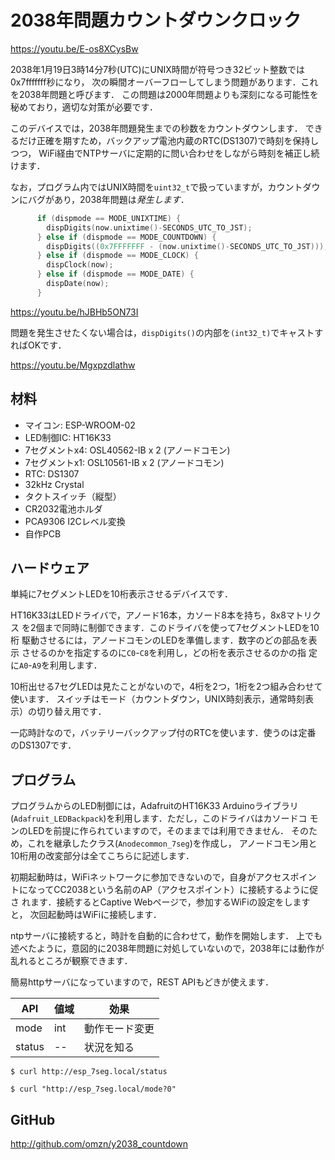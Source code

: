 # 2038年問題カウントダウンクロック

https://youtu.be/E-os8XCysBw

2038年1月19日3時14分7秒(UTC)にUNIX時間が符号つき32ビット整数では0x7fffffff秒になり，
次の瞬間オーバーフローしてしまう問題があります．これを2038年問題と呼びます．
この問題は2000年問題よりも深刻になる可能性を秘めており，適切な対策が必要です．

このデバイスでは，2038年問題発生までの秒数をカウントダウンします．
できるだけ正確を期すため，バックアップ電池内蔵のRTC(DS1307)で時刻を保持しつつ，
WiFi経由でNTPサーバに定期的に問い合わせをしながら時刻を補正し続けます．

なお，プログラム内ではUNIX時間を`uint32_t`で扱っていますが，カウントダウンにバグがあり，2038年問題は*発生します*．

```cpp
      if (dispmode == MODE_UNIXTIME) {
        dispDigits(now.unixtime()-SECONDS_UTC_TO_JST);
      } else if (dispmode == MODE_COUNTDOWN) {
        dispDigits((0x7FFFFFFF - (now.unixtime()-SECONDS_UTC_TO_JST))); // y 2038!
      } else if (dispmode == MODE_CLOCK) {
        dispClock(now);
      } else if (dispmode == MODE_DATE) {
        dispDate(now);
      }
```

https://youtu.be/hJBHb5ON73I

問題を発生させたくない場合は，`dispDigits()`の内部を`(int32_t)`でキャストすればOKです．

https://youtu.be/Mgxpzdlathw

## 材料

* マイコン: ESP-WROOM-02
* LED制御IC: HT16K33
* 7セグメントx4: OSL40562-IB x 2 (アノードコモン)
* 7セグメントx1: OSL10561-IB x 2 (アノードコモン)
* RTC: DS1307
* 32kHz Crystal
* タクトスイッチ（縦型）
* CR2032電池ホルダ
* PCA9306 I2Cレベル変換
* 自作PCB

## ハードウェア

単純に7セグメントLEDを10桁表示させるデバイスです．

HT16K33はLEDドライバで，アノード16本，カソード8本を持ち，8x8マトリクス
を2個まで同時に制御できます．このドライバを使って7セグメントLEDを10桁
駆動させるには，アノードコモンのLEDを準備します．数字のどの部品を表示
させるのかを指定するのに`C0`-`C8`を利用し，どの桁を表示させるのかの指
定に`A0`-`A9`を利用します．

10桁出せる7セグLEDは見たことがないので，4桁を2つ，1桁を2つ組み合わせて
使います．
スイッチはモード（カウントダウン，UNIX時刻表示，通常時刻表示）の切り替え用です．

一応時計なので，バッテリーバックアップ付のRTCを使います．使うのは定番
のDS1307です．

## プログラム

プログラムからのLED制御には，AdafruitのHT16K33 Arduinoライブラリ
(`Adafruit_LEDBackpack`)を利用します．ただし，このドライバはカソードコ
モンのLEDを前提に作られていますので，そのままでは利用できません．
そのため，これを継承したクラス(`Anodecommon_7seg`)を作成し，
アノードコモン用と10桁用の改変部分は全てこちらに記述します．

初期起動時は，WiFiネットワークに参加できないので，自身がアクセスポイン
トになってCC2038という名前のAP（アクセスポイント）に接続するように促さ
れます．接続するとCaptive Webページで，参加するWiFiの設定をしますと，
次回起動時はWiFiに接続します．

ntpサーバに接続すると，時計を自動的に合わせて，動作を開始します．
上でも述べたように，意図的に2038年問題に対処していないので，2038年には動作が乱れるところが観察できます．

簡易httpサーバになっていますので，REST APIもどきが使えます．

| API |  値域 |   効果         |
|-----|-------|----------------|
| mode| int   | 動作モード変更  |
| status| --  | 状況を知る     |

```
$ curl http://esp_7seg.local/status

$ curl "http://esp_7seg.local/mode?0"
```

## GitHub

http://github.com/omzn/y2038_countdown
